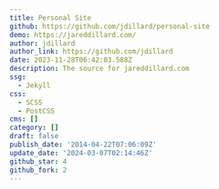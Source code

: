 ```yaml
---
title: Personal Site
github: https://github.com/jdillard/personal-site
demo: https://jareddillard.com/
author: jdillard
author_link: https://github.com/jdillard
date: 2023-11-28T06:42:03.588Z
description: The source for jareddillard.com
ssg:
  - Jekyll
css:
  - SCSS
  - PostCSS
cms: []
category: []
draft: false
publish_date: '2014-04-22T07:06:09Z'
update_date: '2024-03-07T02:14:46Z'
github_star: 4
github_fork: 2
---
```

